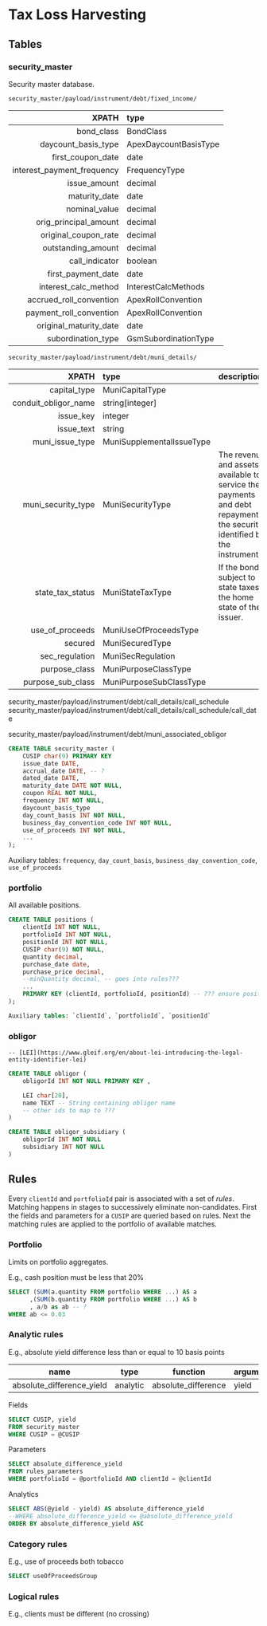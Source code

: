 # Tax Loss Harvesting

## Tables

### security_master

Security master database.

`security_master/payload/instrument/debt/fixed_income/`

|XPATH|type|
| -:|:-|
|bond_class|BondClass|
|daycount_basis_type|ApexDaycountBasisType|
|first_coupon_date|date|
|interest_payment_frequency|FrequencyType|
|issue_amount|decimal|
|maturity_date|date|
|nominal_value|decimal|
|orig_principal_amount|decimal|
|original_coupon_rate|decimal|
|outstanding_amount|decimal|
|call_indicator|boolean|
|first_payment_date|date|
|interest_calc_method|InterestCalcMethods|
|accrued_roll_convention|ApexRollConvention|
|payment_roll_convention|ApexRollConvention|
|original_maturity_date|date|
|subordination_type|GsmSubordinationType|

`security_master/payload/instrument/debt/muni_details/`

|XPATH|type|description|
| -:|:-|:-|
|capital_type|MuniCapitalType|
|conduit_obligor_name|string[integer]|
|issue_key|integer|
|issue_text|string|
|muni_issue_type|MuniSupplementalIssueType|
|muni_security_type|MuniSecurityType|The revenues and assets available to service the payments and debt repayment of the security identified by the instrument_id.|
|state_tax_status|MuniStateTaxType|If the bond is subject to state taxes in the home state of the issuer.|
|use_of_proceeds|MuniUseOfProceedsType|
|secured|MuniSecuredType|
|sec_regulation|MuniSecRegulation|
|purpose_class|MuniPurposeClassType|
|purpose_sub_class|MuniPurposeSubClassType|

security_master/payload/instrument/debt/call_details/call_schedule  
security_master/payload/instrument/debt/call_details/call_schedule/call_date  

security_master/payload/instrument/debt/muni_associated_obligor  

```sql
CREATE TABLE security_master (
    CUSIP char(9) PRIMARY KEY
    issue_date DATE,
    accrual_date DATE, -- ?
    dated_date DATE,
    maturity_date DATE NOT NULL,
    coupon REAL NOT NULL,
    frequency INT NOT NULL,
    daycount_basis_type
    day_count_basis INT NOT NULL,
    business_day_convention_code INT NOT NULL,
    use_of_proceeds INT NOT NULL,
    ...
);
```

Auxiliary tables: `frequency`, `day_count_basis`, `business_day_convention_code`, `use_of_proceeds`

### portfolio

All available positions.

```sql
CREATE TABLE positions (
    clientId INT NOT NULL,
    portfolioId INT NOT NULL,
    positionId INT NOT NULL,
    CUSIP char(9) NOT NULL,
    quantity decimal,
    purchase_date date,
    purchase_price decimal,
    --minQuantity decimal, -- goes into rules???
    ...
    PRIMARY KEY (clientId, portfolioId, positionId) -- ??? ensure positionId is unique
);

Auxiliary tables: `clientId`, `portfolioId`, `positionId`
```

### obligor

    -- [LEI](https://www.gleif.org/en/about-lei-introducing-the-legal-entity-identifier-lei)

```sql
CREATE TABLE obligor (
    obligorId INT NOT NULL PRIMARY KEY ,

    LEI char[20],
    name TEXT -- String containing obligor name
    -- other ids to map to ???
)
```

```sql
CREATE TABLE obligor_subsidiary (
    obligorId INT NOT NULL
    subsidiary INT NOT NULL
)

```

## Rules

Every `clientId` and `portfolioId` pair is associated with a set of _rules_.  
Matching happens in stages to successively eliminate non-candidates. 
First the fields and parameters for a `CUSIP` are queried based on rules. 
Next the matching rules are applied to the portfolio of available matches.

### Portfolio

Limits on portfolio aggregates.

E.g., cash position must be less that 20%

```sql
SELECT (SUM(a.quantity FROM portfolio WHERE ...) AS a
      ,(SUM(b.quantity FROM portfolio WHERE ...) AS b
      , a/b as ab -- ?
WHERE ab <= 0.03
```

### Analytic rules

E.g., absolute yield difference less than or equal to 10 basis points

| name | type | function | argument | comparison |
|-|-|-|-|-|
|absolute_difference_yield|analytic|absolute_difference|yield|le|

Fields
```sql
SELECT CUSIP, yield
FROM security_master
WHERE CUSIP = @CUSIP
```
Parameters
```sql
SELECT absolute_difference_yield
FROM rules_parameters
WHERE portfolioId = @portfolioId AND clientId = @clientId
```
Analytics
```sql
SELECT ABS(@yield - yield) AS absolute_difference_yield  
--WHERE absolute_difference_yield <= @absolute_difference_yield
ORDER BY absolute_difference_yield ASC
```

### Category rules

E.g., use of proceeds both tobacco 

```sql
SELECT useOfProceedsGroup
```

### Logical rules

E.g., clients must be different (no crossing)
